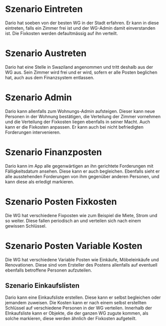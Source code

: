 # Szenario Eintreten

Dario hat soeben von der besten WG in der Stadt erfahren. Er kann in diese eintreten,
falls ein Zimmer frei ist und der WG-Admin damit einverstanden ist. Die Fixkosten werden
defaultmässig auf ihn verteilt.
 
# Szenario Austreten

Dario hat eine Stelle in Swaziland angenommen und tritt deshalb aus der WG aus. Sein
Zimmer wird frei und er wird, sofern er alle Posten beglichen hat, auch aus dem Finanzsystem entlassen.

# Szenario Admin

Dario kann allenfalls zum Wohnungs-Admin aufsteigen. Dieser kann neue Personen in der Wohnung bestätigen,
die Verteilung der Zimmer vornehmen und die Verteilung der Fixkosten liegen ebenfalls in seiner Macht.
Auch kann er die Fixkosten anpassen. Er kann auch bei nicht befriedigten Forderungen intervenieren.

# Szenario Finanzposten

Dario kann im App alle gegenwärtigen an ihn gerichtete Forderungen mit Fälligkeitsdatum ansehen.
Diese kann er auch begleichen. Ebenfalls sieht er alle ausstehenden Forderungen von ihm gegenüber
anderen Personen, und kann diese als erledigt markieren. 

# Szenario Posten Fixkosten

Die WG hat verschiedene Fixposten wie zum Beispiel die Miete, Strom und so weiter. Diese fallen 
periodisch an und verteilen sich nach einem gewissen Schlüssel.

# Szenario Posten Variable Kosten

Die WG hat verschiedene Variable Posten wie Einkäufe, Möbeleinkäufe und Renovationen. Diese sind vom 
Ersteller des Postens allenfalls auf eventuell ebenfalls betroffene Personen aufzuteilen.

## Szenario Einkaufslisten

Dario kann eine Einkaufsliste erstellen. Diese kann er selbst begleichen oder jemandem zuweisen. 
Die Kosten kann er nach einem selbst erstellten Schlüssel auf verschiedene Personen in der WG
verteilen. Innerhalb der EInkaufsliste kann er Objekte, die der ganzen WG zugute kommen, als solche
markieren, diese werden ähnlich der Fixkosten aufgeteilt.